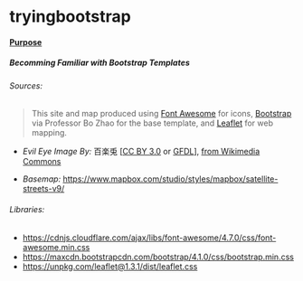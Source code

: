 # tryingbootstrap
#### <u>Purpose</u>
##### Becomming Familiar with Bootstrap Templates


###### Sources:

> This site and map produced using [Font Awesome](https://fontawesome.com/) for icons, [Bootstrap](https://github.com/jakobzhao/geog4572/blob/master/lectures/lec10/template1.html) via Professor Bo Zhao for the base template, and [Leaflet](http://leafletjs.com/) for web mapping.


* <i>Evil Eye Image By:</i> 百楽兎 [<a href="https://creativecommons.org/licenses/by/3.0">CC BY 3.0</a> or <a href="http://www.gnu.org/copyleft/fdl.html">GFDL</a>], <a href="https://commons.wikimedia.org/wiki/File:Evil_Eye.svg">from Wikimedia Commons</a>

* <i>Basemap:</i> https://www.mapbox.com/studio/styles/mapbox/satellite-streets-v9/

###### Libraries:
* https://cdnjs.cloudflare.com/ajax/libs/font-awesome/4.7.0/css/font-awesome.min.css
* https://maxcdn.bootstrapcdn.com/bootstrap/4.1.0/css/bootstrap.min.css
* https://unpkg.com/leaflet@1.3.1/dist/leaflet.css


